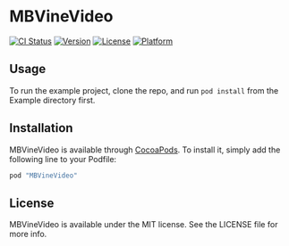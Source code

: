 # MBVineVideo

[![CI Status](http://img.shields.io/travis/inket/MBVineVideo.svg?style=flat)](https://travis-ci.org/inket/MBVineVideo)
[![Version](https://img.shields.io/cocoapods/v/MBVineVideo.svg?style=flat)](http://cocoapods.org/pods/MBVineVideo)
[![License](https://img.shields.io/cocoapods/l/MBVineVideo.svg?style=flat)](http://cocoapods.org/pods/MBVineVideo)
[![Platform](https://img.shields.io/cocoapods/p/MBVineVideo.svg?style=flat)](http://cocoapods.org/pods/MBVineVideo)

## Usage

To run the example project, clone the repo, and run `pod install` from the Example directory first.

## Installation

MBVineVideo is available through [CocoaPods](http://cocoapods.org). To install
it, simply add the following line to your Podfile:

```ruby
pod "MBVineVideo"
```

## License

MBVineVideo is available under the MIT license. See the LICENSE file for more info.
